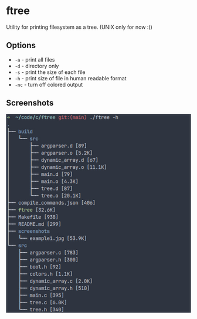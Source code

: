 # ftree

Utility for printing filesystem as a tree. (UNIX only for now :()

## Options

- `-a` - print all files
- `-d` - directory only
- `-s` - print the size of each file
- `-h` - print size of file in human readable format
- `-nc` - turn off colored output

## Screenshots

![ftree](./screenshots/example1.jpg "ftree")
